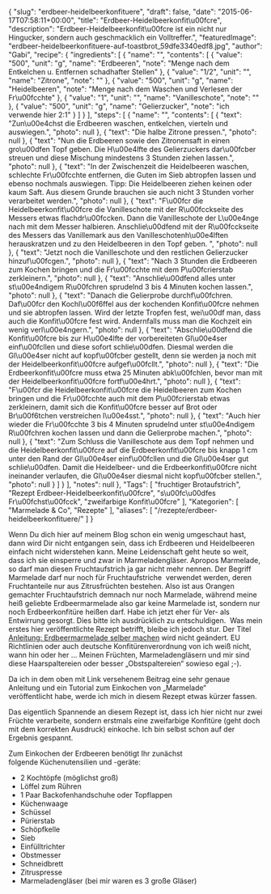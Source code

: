 {
    "slug": "erdbeer-heidelbeerkonfituere",
    "draft": false,
    "date": "2015-06-17T07:58:11+00:00",
    "title": "Erdbeer-Heidelbeerkonfit\u00fcre",
    "description": "Erdbeer-Heidelbeerkonfit\u00fcre ist ein nicht nur Hingucker, sondern auch geschmacklich ein Volltreffer.",
    "featuredImage": "erdbeer-heidelbeerkonfituere-auf-toastbrot_59dfe3340edf8.jpg",
    "author": "Gabi",
    "recipe": {
        "ingredients": [
            {
                "name": "",
                "contents": [
                    {
                        "value": "500",
                        "unit": "g",
                        "name": "Erdbeeren",
                        "note": "Menge nach dem Entkelchen u. Entfernen schadhafter Stellen"
                    },
                    {
                        "value": "1\/2",
                        "unit": "",
                        "name": "Zitrone",
                        "note": ""
                    },
                    {
                        "value": "500",
                        "unit": "g",
                        "name": "Heidelbeeren",
                        "note": "Menge nach dem Waschen und Verlesen der Fr\u00fcchte"
                    },
                    {
                        "value": "1",
                        "unit": "",
                        "name": "Vanilleschote",
                        "note": ""
                    },
                    {
                        "value": "500",
                        "unit": "g",
                        "name": "Gelierzucker",
                        "note": "ich verwende hier 2:1"
                    }
                ]
            }
        ],
        "steps": [
            {
                "name": "",
                "contents": [
                    {
                        "text": "Zun\u00e4chst die Erdbeeren waschen, entkelchen, vierteln und auswiegen.",
                        "photo": null
                    },
                    {
                        "text": "Die halbe Zitrone pressen.",
                        "photo": null
                    },
                    {
                        "text": "Nun die Erdbeeren sowie den Zitronensaft in einen gro\u00dfen Topf geben. Die H\u00e4lfte des Gelierzuckers dar\u00fcber streuen und diese Mischung mindestens 3 Stunden ziehen lassen.",
                        "photo": null
                    },
                    {
                        "text": "In der Zwischenzeit  die Heidelbeeren waschen, schlechte Fr\u00fcchte entfernen,  die Guten im Sieb abtropfen lassen und ebenso nochmals auswiegen. Tipp: Die Heidelbeeren ziehen keinen oder kaum Saft. Aus diesem Grunde brauchen sie auch nicht 3 Stunden vorher verarbeitet werden.",
                        "photo": null
                    },
                    {
                        "text": "F\u00fcr die Heidelbeerkonfit\u00fcre die Vanilleschote mit der R\u00fcckseite des Messers etwas flachdr\u00fccken. Dann die Vanilleschote der L\u00e4nge nach mit dem Messer halbieren. Anschlie\u00dfend mit der R\u00fcckseite des Messers das Vanillemark aus den Vanilleschotenh\u00e4lften herauskratzen und zu den Heidelbeeren in den Topf geben. ",
                        "photo": null
                    },
                    {
                        "text": "Jetzt noch die Vanilleschote und den restlichen Gelierzucker hinzuf\u00fcgen.",
                        "photo": null
                    },
                    {
                        "text": "Nach 3 Stunden die Erdbeeren zum Kochen bringen und die Fr\u00fcchte mit dem P\u00fcrierstab  zerkleinern.",
                        "photo": null
                    },
                    {
                        "text": "Anschlie\u00dfend alles unter st\u00e4ndigem R\u00fchren sprudelnd 3 bis 4 Minuten kochen lassen.",
                        "photo": null
                    },
                    {
                        "text": "Danach die Gelierprobe durchf\u00fchren. Daf\u00fcr den Kochl\u00f6ffel aus der kochenden Konfit\u00fcre nehmen und sie abtropfen lassen. Wird der letzte Tropfen fest, wei\u00df man, dass auch die Konfit\u00fcre fest wird. Andernfalls muss man die Kochzeit ein wenig verl\u00e4ngern.",
                        "photo": null
                    },
                    {
                        "text": "Abschlie\u00dfend die Konfit\u00fcre bis zur H\u00e4lfte der vorbereiteten Gl\u00e4ser einf\u00fcllen und diese sofort schlie\u00dfen. Diesmal werden die Gl\u00e4ser nicht auf kopf\u00fcber gestellt, denn sie werden ja noch mit der Heidelbeerkonfit\u00fcre aufgef\u00fcllt.",
                        "photo": null
                    },
                    {
                        "text": "Die Erdbeerkonfit\u00fcre muss etwa 25 Minuten abk\u00fchlen, bevor man mit der Heidelbeerkonfit\u00fcre fortf\u00e4hrt.",
                        "photo": null
                    },
                    {
                        "text": "F\u00fcr die Heidelbeerkonfit\u00fcre die Heidelbeeren zum Kochen bringen und die Fr\u00fcchte auch mit dem P\u00fcrierstab etwas zerkleinern, damit sich die Konfit\u00fcre besser auf Brot oder Br\u00f6tchen verstreichen  l\u00e4sst.",
                        "photo": null
                    },
                    {
                        "text": "Auch hier wieder die Fr\u00fcchte 3 bis 4 Minuten sprudelnd unter st\u00e4ndigem R\u00fchren kochen lassen und dann die Gelierprobe machen.",
                        "photo": null
                    },
                    {
                        "text": "Zum Schluss die Vanilleschote aus dem Topf nehmen und die Heidelbeerkonfit\u00fcre auf die Erdbeerkonfit\u00fcre bis knapp 1 cm unter den Rand der Gl\u00e4ser einf\u00fcllen und die Gl\u00e4ser gut schlie\u00dfen. Damit die Heidelbeer- und die Erdbeerkonfit\u00fcre nicht ineinander verlaufen, die Gl\u00e4ser diesmal nicht kopf\u00fcber stellen.",
                        "photo": null
                    }
                ]
            }
        ],
        "notes": null
    },
    "Tags": [
        "fruchtiger Brotaufstrich",
        "Rezept Erdbeer-Heidelbeerkonfit\u00fcre",
        "s\u00fc\u00dfes Fr\u00fchst\u00fcck",
        "zweifarbige Konfit\u00fcre"
    ],
    "Kategorien": [
        "Marmelade &amp; Co",
        "Rezepte"
    ],
    "aliases": [
        "\/rezepte\/erdbeer-heidelbeerkonfituere\/"
    ]
}

Wenn Du dich hier auf meinem Blog schon ein wenig umgeschaut hast, dann wird Dir nicht entgangen sein, dass ich Erdbeeren und Heidelbeeren einfach nicht widerstehen kann. Meine Leidenschaft geht heute so weit, dass ich sie einsperre und zwar in Marmeladengläser. Apropos Marmelade, so darf man diesen Fruchtaufstrich ja gar nicht mehr nennen. Der Begriff Marmelade darf nur noch für Fruchtaufstriche  verwendet werden, deren Fruchtanteile nur aus Zitrusfrüchten bestehen. Also ist aus Orangen gemachter Fruchtaufstrich demnach nur noch Marmelade, während meine heiß geliebte Erdbeermarmelade also gar keine Marmelade ist, sondern nur noch Erdbeerkonfitüre heißen darf. Habe ich jetzt eher für Ver- als Entwirrung gesorgt. Dies bitte ich ausdrücklich zu entschuldigen.  Was mein erstes hier veröffentlichte Rezept betrifft, bleibe ich jedoch stur. Der Titel [Anleitung: Erdbeermarmelade selber machen][1] wird nicht geändert. EU Richtlinien oder auch deutsche Konfitürenverordnung von ich weiß nicht, wann hin oder her &#8230; Meinen Früchten, Marmeladengläsern und mir sind diese Haarspaltereien oder besser &#8222;Obstspaltereien&#8220; sowieso egal ;-).

Da ich in dem oben mit Link versehenem Beitrag eine sehr genaue Anleitung und ein Tutorial zum Einkochen von &#8222;Marmelade&#8220; veröffentlicht habe, werde ich mich in diesem Rezept etwas kürzer fassen.

Das eigentlich Spannende an diesem Rezept ist, dass ich hier nicht nur zwei Früchte verarbeite, sondern erstmals eine zweifarbige Konfitüre (geht doch mit dem korrekten Ausdruck) einkoche. Ich bin selbst schon auf der Ergebnis gespannt.

Zum Einkochen der Erdbeeren benötigt Ihr zunächst folgende Küchenutensilien und -geräte:

 * 2 Kochtöpfe (möglichst groß)
 * Löffel zum Rühren
 * 1 Paar Backofenhandschuhe oder Topflappen
 * Küchenwaage
 * Schüssel
 * Pürierstab
 * Schöpfkelle
 * Sieb
 * Einfülltrichter
 * Obstmesser
 * Schneidbrett
 * Zitruspresse
 * Marmeladengläser (bei mir waren es 3 große Gläser)

 





 [1]: https://kochfokus.de/rezepte/erdbeermarmelade-selbst-gemacht/